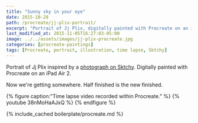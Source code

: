 ```yaml
---
title: "Sunny sky in your eye"
date: 2015-10-28
path: /procreate/jj-plix-portrait/
excerpt: "Portrait of Jj Plix, digitally painted with Procreate on an iPad."
last_modified_at: 2015-11-05T16:27:03-05:00
image: ../../assets/images/jj-plix-procreate.jpg
categories: [procreate-paintings]
tags: [Procreate, portrait, illustration, time lapse, Sktchy]
---
```


Portrait of Jj Plix inspired by a [photograph on Sktchy](https://sktchy.com/BXA9OC). Digitally painted with Procreate on an iPad Air 2. 

Now we're getting somewhere. Half finished is the new finished.

{% figure caption:"Time lapse video recorded within Procreate." %}
{% youtube 38nMoHaAJxQ %}
{% endfigure %}

{% include_cached boilerplate/procreate.md %}
